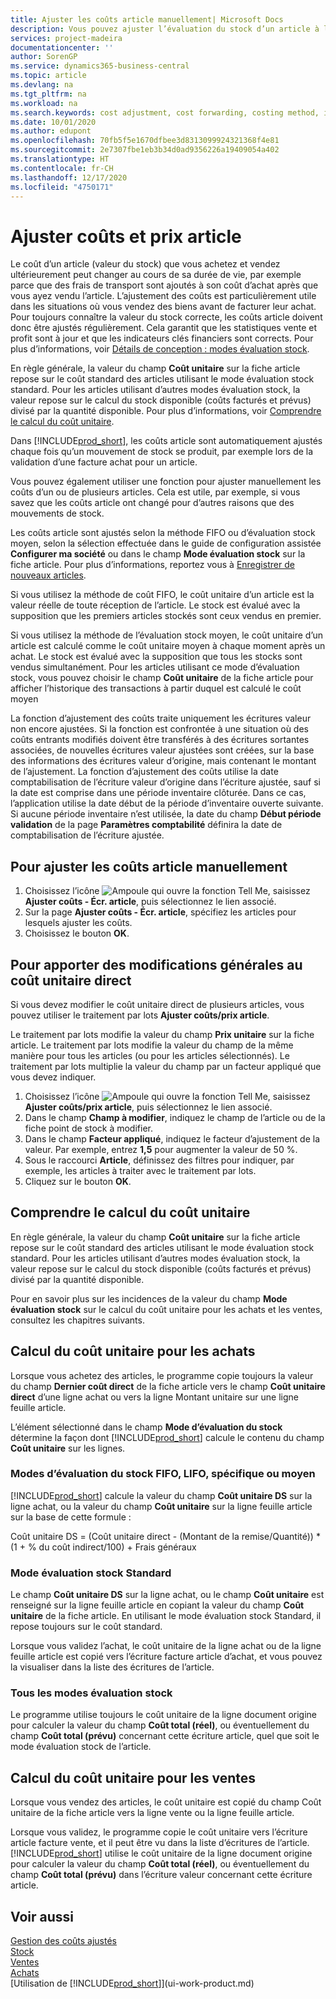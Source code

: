 ```yaml
---
title: Ajuster les coûts article manuellement| Microsoft Docs
description: Vous pouvez ajuster l’évaluation du stock d’un article à l’aide des méthodes FIFO ou d’évaluation stock moyen, par exemple, lorsque les coûts article sont modifiés pour des motifs autres que les transactions.
services: project-madeira
documentationcenter: ''
author: SorenGP
ms.service: dynamics365-business-central
ms.topic: article
ms.devlang: na
ms.tgt_pltfrm: na
ms.workload: na
ms.search.keywords: cost adjustment, cost forwarding, costing method, inventory valuation, costing
ms.date: 10/01/2020
ms.author: edupont
ms.openlocfilehash: 70fb5f5e1670dfbee3d8313099924321368f4e81
ms.sourcegitcommit: 2e7307fbe1eb3b34d0ad9356226a19409054a402
ms.translationtype: HT
ms.contentlocale: fr-CH
ms.lasthandoff: 12/17/2020
ms.locfileid: "4750171"
---
```

# <a name="adjust-item-costs"></a>Ajuster coûts et prix article
Le coût d’un article (valeur du stock) que vous achetez et vendez ultérieurement peut changer au cours de sa durée de vie, par exemple parce que des frais de transport sont ajoutés à son coût d’achat après que vous ayez vendu l’article. L’ajustement des coûts est particulièrement utile dans les situations où vous vendez des biens avant de facturer leur achat. Pour toujours connaître la valeur du stock correcte, les coûts article doivent donc être ajustés régulièrement. Cela garantit que les statistiques vente et profit sont à jour et que les indicateurs clés financiers sont corrects. Pour plus d’informations, voir [Détails de conception : modes évaluation stock](design-details-cost-adjustment.md).

En règle générale, la valeur du champ **Coût unitaire** sur la fiche article repose sur le coût standard des articles utilisant le mode évaluation stock standard. Pour les articles utilisant d’autres modes évaluation stock, la valeur repose sur le calcul du stock disponible (coûts facturés et prévus) divisé par la quantité disponible. Pour plus d’informations, voir [Comprendre le calcul du coût unitaire](inventory-how-adjust-item-costs.md#understanding-unit-cost-calculation).

Dans [!INCLUDE[prod_short](includes/prod_short.md)], les coûts article sont automatiquement ajustés chaque fois qu’un mouvement de stock se produit, par exemple lors de la validation d’une facture achat pour un article.

Vous pouvez également utiliser une fonction pour ajuster manuellement les coûts d’un ou de plusieurs articles. Cela est utile, par exemple, si vous savez que les coûts article ont changé pour d’autres raisons que des mouvements de stock.

Les coûts article sont ajustés selon la méthode FIFO ou d’évaluation stock moyen, selon la sélection effectuée dans le guide de configuration assistée **Configurer ma société** ou dans le champ **Mode évaluation stock** sur la fiche article. Pour plus d’informations, reportez vous à [Enregistrer de nouveaux articles](inventory-how-register-new-items.md).  

Si vous utilisez la méthode de coût FIFO, le coût unitaire d’un article est la valeur réelle de toute réception de l’article. Le stock est évalué avec la supposition que les premiers articles stockés sont ceux vendus en premier.

Si vous utilisez la méthode de l’évaluation stock moyen, le coût unitaire d’un article est calculé comme le coût unitaire moyen à chaque moment après un achat. Le stock est évalué avec la supposition que tous les stocks sont vendus simultanément. Pour les articles utilisant ce mode d’évaluation stock, vous pouvez choisir le champ **Coût unitaire** de la fiche article pour afficher l’historique des transactions à partir duquel est calculé le coût moyen

La fonction d’ajustement des coûts traite uniquement les écritures valeur non encore ajustées. Si la fonction est confrontée à une situation où des coûts entrants modifiés doivent être transférés à des écritures sortantes associées, de nouvelles écritures valeur ajustées sont créées, sur la base des informations des écritures valeur d’origine, mais contenant le montant de l’ajustement. La fonction d’ajustement des coûts utilise la date comptabilisation de l’écriture valeur d’origine dans l’écriture ajustée, sauf si la date est comprise dans une période inventaire clôturée. Dans ce cas, l’application utilise la date début de la période d’inventaire ouverte suivante. Si aucune période inventaire n’est utilisée, la date du champ **Début période validation** de la page **Paramètres comptabilité** définira la date de comptabilisation de l’écriture ajustée.

## <a name="to-adjust-item-costs-manually"></a>Pour ajuster les coûts article manuellement
1. Choisissez l’icône ![Ampoule qui ouvre la fonction Tell Me](media/ui-search/search_small.png "Dites-moi ce que vous voulez faire"), saisissez **Ajuster coûts - Écr. article**, puis sélectionnez le lien associé.
2. Sur la page **Ajuster coûts - Écr. article**, spécifiez les articles pour lesquels ajuster les coûts.
3. Choisissez le bouton **OK**.

## <a name="to-make-general-changes-in-the-direct-unit-cost"></a>Pour apporter des modifications générales au coût unitaire direct
Si vous devez modifier le coût unitaire direct de plusieurs articles, vous pouvez utiliser le traitement par lots **Ajuster coûts/prix article**.  

 Le traitement par lots modifie la valeur du champ **Prix unitaire** sur la fiche article. Le traitement par lots modifie la valeur du champ de la même manière pour tous les articles (ou pour les articles sélectionnés). Le traitement par lots multiplie la valeur du champ par un facteur appliqué que vous devez indiquer.  

1. Choisissez l’icône ![Ampoule qui ouvre la fonction Tell Me](media/ui-search/search_small.png "Dites-moi ce que vous voulez faire"), saisissez **Ajuster coûts/prix article**, puis sélectionnez le lien associé.  
2. Dans le champ **Champ à modifier**, indiquez le champ de l’article ou de la fiche point de stock à modifier.  
3. Dans le champ **Facteur appliqué**, indiquez le facteur d’ajustement de la valeur. Par exemple, entrez **1,5** pour augmenter la valeur de 50 %.  
4. Sous le raccourci **Article**, définissez des filtres pour indiquer, par exemple, les articles à traiter avec le traitement par lots.  
5. Cliquez sur le bouton **OK**.  

## <a name="understanding-unit-cost-calculation"></a>Comprendre le calcul du coût unitaire
En règle générale, la valeur du champ **Coût unitaire** sur la fiche article repose sur le coût standard des articles utilisant le mode évaluation stock standard. Pour les articles utilisant d’autres modes évaluation stock, la valeur repose sur le calcul du stock disponible (coûts facturés et prévus) divisé par la quantité disponible.  

 Pour en savoir plus sur les incidences de la valeur du champ **Mode évaluation stock** sur le calcul du coût unitaire pour les achats et les ventes, consultez les chapitres suivants.  

## <a name="unit-cost-calculation-for-purchases"></a>Calcul du coût unitaire pour les achats  
 Lorsque vous achetez des articles, le programme copie toujours la valeur du champ **Dernier coût direct** de la fiche article vers le champ **Coût unitaire direct** d’une ligne achat ou vers la ligne Montant unitaire sur une ligne feuille article.  

 L’élément sélectionné dans le champ **Mode d’évaluation du stock** détermine la façon dont [!INCLUDE[prod_short](includes/prod_short.md)] calcule le contenu du champ **Coût unitaire** sur les lignes.  

### <a name="costing-method-fifo-lifo-specific-or-average"></a>Modes d’évaluation du stock FIFO, LIFO, spécifique ou moyen  
 [!INCLUDE[prod_short](includes/prod_short.md)] calcule la valeur du champ **Coût unitaire DS** sur la ligne achat, ou la valeur du champ **Coût unitaire** sur la ligne feuille article sur la base de cette formule :  

 Coût unitaire DS = (Coût unitaire direct - (Montant de la remise/Quantité)) * (1 + % du coût indirect/100) + Frais généraux  

### <a name="costing-method-standard"></a>Mode évaluation stock Standard  
 Le champ **Coût unitaire DS** sur la ligne achat, ou le champ **Coût unitaire** est renseigné sur la ligne feuille article en copiant la valeur du champ **Coût unitaire** de la fiche article. En utilisant le mode évaluation stock Standard, il repose toujours sur le coût standard.  

 Lorsque vous validez l’achat, le coût unitaire de la ligne achat ou de la ligne feuille article est copié vers l’écriture facture article d’achat, et vous pouvez la visualiser dans la liste des écritures de l’article.  

### <a name="all-costing-methods"></a>Tous les modes évaluation stock  
 Le programme utilise toujours le coût unitaire de la ligne document origine pour calculer la valeur du champ **Coût total (réel)**, ou éventuellement du champ **Coût total (prévu)** concernant cette écriture article, quel que soit le mode évaluation stock de l’article.  

## <a name="unit-cost-calculation-for-sales"></a>Calcul du coût unitaire pour les ventes  
 Lorsque vous vendez des articles, le coût unitaire est copié du champ Coût unitaire de la fiche article vers la ligne vente ou la ligne feuille article.  

 Lorsque vous validez, le programme copie le coût unitaire vers l’écriture article facture vente, et il peut être vu dans la liste d’écritures de l’article. [!INCLUDE[prod_short](includes/prod_short.md)] utilise le coût unitaire de la ligne document origine pour calculer la valeur du champ **Coût total (réel)**, ou éventuellement du champ **Coût total (prévu)** dans l’écriture valeur concernant cette écriture article.  

## <a name="see-also"></a>Voir aussi
[Gestion des coûts ajustés](finance-manage-inventory-costs.md)  
[Stock](inventory-manage-inventory.md)  
[Ventes](sales-manage-sales.md)  
[Achats](purchasing-manage-purchasing.md)  
[Utilisation de [!INCLUDE[prod_short](includes/prod_short.md)]](ui-work-product.md)
